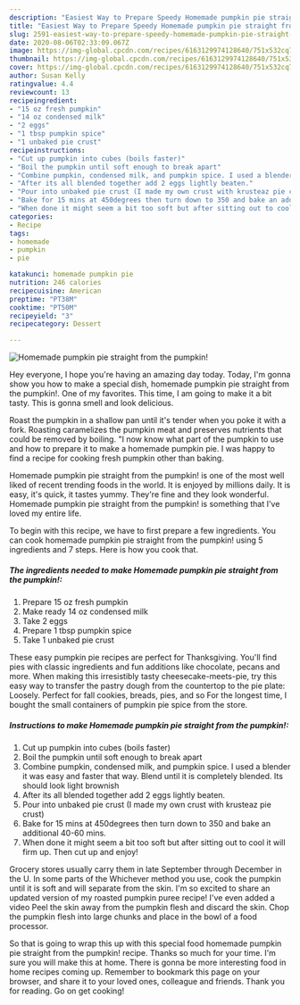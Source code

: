 ```yaml
---
description: "Easiest Way to Prepare Speedy Homemade pumpkin pie straight from the pumpkin!"
title: "Easiest Way to Prepare Speedy Homemade pumpkin pie straight from the pumpkin!"
slug: 2591-easiest-way-to-prepare-speedy-homemade-pumpkin-pie-straight-from-the-pumpkin
date: 2020-08-06T02:33:09.067Z
image: https://img-global.cpcdn.com/recipes/6163129974128640/751x532cq70/homemade-pumpkin-pie-straight-from-the-pumpkin-recipe-main-photo.jpg
thumbnail: https://img-global.cpcdn.com/recipes/6163129974128640/751x532cq70/homemade-pumpkin-pie-straight-from-the-pumpkin-recipe-main-photo.jpg
cover: https://img-global.cpcdn.com/recipes/6163129974128640/751x532cq70/homemade-pumpkin-pie-straight-from-the-pumpkin-recipe-main-photo.jpg
author: Susan Kelly
ratingvalue: 4.4
reviewcount: 13
recipeingredient:
- "15 oz fresh pumpkin"
- "14 oz condensed milk"
- "2 eggs"
- "1 tbsp pumpkin spice"
- "1 unbaked pie crust"
recipeinstructions:
- "Cut up pumpkin into cubes (boils faster)"
- "Boil the pumpkin until soft enough to break apart"
- "Combine pumpkin, condensed milk, and pumpkin spice. I used a blender it was easy and faster that way. Blend until it is completely blended. Its should look light brownish"
- "After its all blended together add 2 eggs lightly beaten."
- "Pour into unbaked pie crust (I made my own crust with krusteaz pie crust)"
- "Bake for 15 mins at 450degrees then turn down to 350 and bake an additional 40-60 mins."
- "When done it might seem a bit too soft but after sitting out to cool it will firm up. Then cut up and enjoy!"
categories:
- Recipe
tags:
- homemade
- pumpkin
- pie

katakunci: homemade pumpkin pie 
nutrition: 246 calories
recipecuisine: American
preptime: "PT38M"
cooktime: "PT50M"
recipeyield: "3"
recipecategory: Dessert

---
```



![Homemade pumpkin pie straight from the pumpkin!](https://img-global.cpcdn.com/recipes/6163129974128640/751x532cq70/homemade-pumpkin-pie-straight-from-the-pumpkin-recipe-main-photo.jpg)

Hey everyone, I hope you're having an amazing day today. Today, I'm gonna show you how to make a special dish, homemade pumpkin pie straight from the pumpkin!. One of my favorites. This time, I am going to make it a bit tasty. This is gonna smell and look delicious.

Roast the pumpkin in a shallow pan until it&#39;s tender when you poke it with a fork. Roasting caramelizes the pumpkin meat and preserves nutrients that could be removed by boiling. &#34;I now know what part of the pumpkin to use and how to prepare it to make a homemade pumpkin pie. I was happy to find a recipe for cooking fresh pumpkin other than baking.

Homemade pumpkin pie straight from the pumpkin! is one of the most well liked of recent trending foods in the world. It is enjoyed by millions daily. It is easy, it's quick, it tastes yummy. They're fine and they look wonderful. Homemade pumpkin pie straight from the pumpkin! is something that I've loved my entire life.


To begin with this recipe, we have to first prepare a few ingredients. You can cook homemade pumpkin pie straight from the pumpkin! using 5 ingredients and 7 steps. Here is how you cook that.

<!--inarticleads1-->

##### The ingredients needed to make Homemade pumpkin pie straight from the pumpkin!:

1. Prepare 15 oz fresh pumpkin
1. Make ready 14 oz condensed milk
1. Take 2 eggs
1. Prepare 1 tbsp pumpkin spice
1. Take 1 unbaked pie crust


These easy pumpkin pie recipes are perfect for Thanksgiving. You&#39;ll find pies with classic ingredients and fun additions like chocolate, pecans and more. When making this irresistibly tasty cheesecake-meets-pie, try this easy way to transfer the pastry dough from the countertop to the pie plate: Loosely. Perfect for fall cookies, breads, pies, and so For the longest time, I bought the small containers of pumpkin pie spice from the store. 

<!--inarticleads2-->

##### Instructions to make Homemade pumpkin pie straight from the pumpkin!:

1. Cut up pumpkin into cubes (boils faster)
1. Boil the pumpkin until soft enough to break apart
1. Combine pumpkin, condensed milk, and pumpkin spice. I used a blender it was easy and faster that way. Blend until it is completely blended. Its should look light brownish
1. After its all blended together add 2 eggs lightly beaten.
1. Pour into unbaked pie crust (I made my own crust with krusteaz pie crust)
1. Bake for 15 mins at 450degrees then turn down to 350 and bake an additional 40-60 mins.
1. When done it might seem a bit too soft but after sitting out to cool it will firm up. Then cut up and enjoy!


Grocery stores usually carry them in late September through December in the U. In some parts of the Whichever method you use, cook the pumpkin until it is soft and will separate from the skin. I&#39;m so excited to share an updated version of my roasted pumpkin puree recipe! I&#39;ve even added a video Peel the skin away from the pumpkin flesh and discard the skin. Chop the pumpkin flesh into large chunks and place in the bowl of a food processor. 

So that is going to wrap this up with this special food homemade pumpkin pie straight from the pumpkin! recipe. Thanks so much for your time. I'm sure you will make this at home. There is gonna be more interesting food in home recipes coming up. Remember to bookmark this page on your browser, and share it to your loved ones, colleague and friends. Thank you for reading. Go on get cooking!
